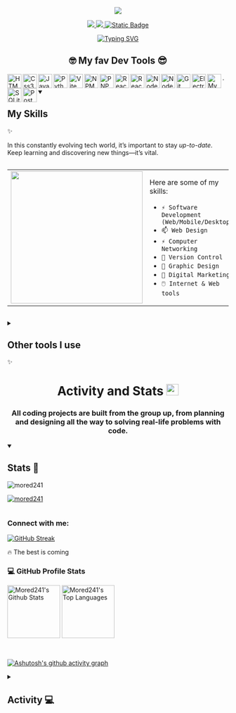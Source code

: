 <p align="center"><img radius="5px" src="https://pbs.twimg.com/profile_banners/4104668955/1551739340/600x200" /></p>

<div align="center" >
  <p>
    <a href="https://linkedin.com/in/moredsima" target="_blank"><img src="https://img.shields.io/badge/Mored%20Sima%20-%20blue?style=flat-square&logo=linkedin&logoColor=white&logoSize=auto&labelColor=blue&color=blue&cacheSeconds=3600" /> </a>
    <a href="https://x.com/Momodo241" target="_blank"><img src="https://img.shields.io/twitter/follow/momodo241.svg?style=social" /> </a>
    <a href="https://linkedin.com/in/moredsima" target="_blank"><img alt="Static Badge" src="https://img.shields.io/badge/Mored%20241%20-%20black?style=flat-square&logo=devdotto&logoColor=white&logoSize=auto&labelColor=black&color=black&cacheSeconds=3600">
 </a>
  </p>
</div>

<p align="center">
<a href="https://git.io/typing-svg"><img src="https://readme-typing-svg.demolab.com?font=roboto&weight=500&pause=1000&color=C80036&background=FFFFFF00&center=true&vCenter=true&random=true&width=600&lines=A+passionate+Junior+Full-Stack+Developer;3%2B+Years+of+coding++experience;Experienced+in+Web+Design;Practice+makes+better%2C+keep+learning." alt="Typing SVG" /></a>
</p>





 <h2 align="center" >🤓 My fav Dev Tools 😎</h2>
 <div>
 <p>
<img align="left" src="https://cdn.jsdelivr.net/gh/devicons/devicon@latest/icons/html5/html5-original.svg" width="32" height="32" alt="HTML5 SVG"/>
<img align="left" src="https://cdn.jsdelivr.net/gh/devicons/devicon@latest/icons/css3/css3-original.svg" width="32" height="32" alt="Css3 SVG"/>
<img align="left" src="https://cdn.jsdelivr.net/gh/devicons/devicon@latest/icons/javascript/javascript-original.svg" width="32" height="32" alt="JavaScript SVG"/>
<img align="left" src="https://cdn.jsdelivr.net/gh/devicons/devicon@latest/icons/python/python-original.svg" width="32" height="32" alt="Python SVG"/>
<img align="left" src="https://cdn.jsdelivr.net/gh/devicons/devicon@latest/icons/vitejs/vitejs-original.svg" width="32" height="32" alt="Vite JS SVG"/>
<img align="left" src="https://cdn.jsdelivr.net/gh/devicons/devicon@latest/icons/npm/npm-original-wordmark.svg" width="32" height="32" alt="NPM SVG"/>
<img align="left" src="https://cdn.jsdelivr.net/gh/devicons/devicon@latest/icons/pnpm/pnpm-original-wordmark.svg" width="32" height="32" alt="PNPM SVG"/>
<img align="left" src="https://cdn.jsdelivr.net/gh/devicons/devicon@latest/icons/react/react-original.svg" width="32" height="32" alt="React JS SVG"  />
<img align="left" src="https://cdn.jsdelivr.net/gh/devicons/devicon@latest/icons/reactrouter/reactrouter-original.svg" width="32" height="32" alt="React Router SVG"/>
<img align="left" src="https://cdn.jsdelivr.net/gh/devicons/devicon@latest/icons/nodejs/nodejs-plain-wordmark.svg" width="32" height="32" alt="Node JS SVG"/>
<img align="left" src="https://cdn.jsdelivr.net/gh/devicons/devicon@latest/icons/django/django-plain.svg" width="32" height="32" alt="Node JS SVG"/>
<img align="left" src="https://cdn.jsdelivr.net/gh/devicons/devicon@latest/icons/git/git-original.svg" width="32" height="32" alt="Git SVG"/>
<img align="left" src="https://cdn.jsdelivr.net/gh/devicons/devicon@latest/icons/electron/electron-original.svg" width="32" height="32" alt="Electron JS SVG"/>
<img align="left" src="https://cdn.jsdelivr.net/gh/devicons/devicon@latest/icons/mysql/mysql-original.svg" width="32" height="32" alt="MySQL SVG"/>
<img align="left" src="https://cdn.jsdelivr.net/gh/devicons/devicon@latest/icons/sqlite/sqlite-original.svg" width="32" height="32" alt="SQLite SVG"/>
<img align="left" src="https://cdn.jsdelivr.net/gh/devicons/devicon@latest/icons/postgresql/postgresql-original.svg" width="32" height="32" alt="PostgreSQL SVG"/>

</p>
<P> . </P>
</div>

<details open> 
  <summary><h2>My Skills</h2> ✨</summary>

In this constantly evolving tech world, it’s important to stay *up-to-date*. Keep learning and discovering new things—it’s vital.
<p style="display:flex">

<table>
  <tr>
    <td>
      <a><img src="https://media1.giphy.com/media/v1.Y2lkPTc5MGI3NjExc3Q0YmpkMjl1MTJnMjRzcW0xYnlsanhxeWJienlyMmFoY2QydmFscSZlcD12MV9pbnRlcm5hbF9naWZfYnlfaWQmY3Q9Zw/2IudUHdI075HL02Pkk/giphy.webp" width="300"  display="inline"/></a>
    </td>
    <td>
      <p  >
        
Here are some of my skills:
- `⚡ Software Development (Web/Mobile/Desktop)`
- `📫 Web Design`
- `⚡ Computer Networking`
- `👯 Version Control`
- `💬 Graphic Design`
- `🤔 Digital Marketing`
- `🖱️ Internet & Web tools`
</p>
    </td>
  </tr>
</table>

</p>
</details>

<details close> 
  <summary><h2>Other tools I use</h2> ✨</summary>
  <p>
<img align="left" src="https://cdn.jsdelivr.net/gh/devicons/devicon@latest/icons/wordpress/wordpress-original.svg" width="32" height="32" alt="WordPress SVG"/>
<img align="left" src="https://cdn.jsdelivr.net/gh/devicons/devicon@latest/icons/firebase/firebase-plain-wordmark.svg" width="32" height="32" alt="Firebqse SVG"/>
<img align="left" src="https://cdn.jsdelivr.net/gh/devicons/devicon@latest/icons/windows8/windows8-original.svg" width="32" height="32" alt="Firebqse SVG"/>
<img align="left" src="https://cdn.jsdelivr.net/gh/devicons/devicon@latest/icons/githubcodespaces/githubcodespaces-original.svg" width="32" height="32" alt="Firebqse SVG"/>
<img align="left" src="https://cdn.jsdelivr.net/gh/devicons/devicon@latest/icons/vercel/vercel-original.svg" width="32" height="32" alt="Firebqse SVG"/>
<img align="left" src="https://cdn.jsdelivr.net/gh/devicons/devicon@latest/icons/stackoverflow/stackoverflow-original.svg" width="32" height="32" alt="Firebqse SVG"/>
  </p>
</details>





<div>
<h1 align="center">Activity and Stats <img src="https://i.giphy.com/media/v1.Y2lkPTc5MGI3NjExdjU1YTBhdDl2YjJ0c2d4cWEwNG9jMXRqNTlocHpoMXRxYWdzdmI3eiZlcD12MV9pbnRlcm5hbF9naWZfYnlfaWQmY3Q9Zw/du3J3cXyzhj75IOgvA/giphy.gif" width="28" height="26"/></h1>
<h3 align="center" >All coding projects are built from the group up, from planning and designing all the way to solving real-life problems with code.</h3>

<details open> 
  <summary><h2>Stats 📑 </h2></summary>


<p align="left"> <img src="https://komarev.com/ghpvc/?username=mored241&label=Profile%20views&color=0e75b6&style=flat" alt="mored241" /> </p>

<p align="left"> <a href="https://github.com/ryo-ma/github-profile-trophy"><img src="https://github-profile-trophy.vercel.app/?username=mored241" alt="mored241" /></a> </p>

<p align="left"> <a href="https://twitter.com/" target="blank"><img src="https://img.shields.io/twitter/follow/?logo=twitter&style=for-the-badge" alt="" /></a> </p>

<h3 align="left">Connect with me:</h3>



  <p>
<a href="https://git.io/streak-stats"><img src="https://streak-stats.demolab.com?user=Mored241&theme=calm&hide_border=true&border_radius=6&background=1A1919" alt="GitHub Streak" /></a>
    <p>🔥 The best is coming</p>
  </p>

  <h3>💻 GitHub Profile Stats</h3>

  <!-- https://github.com/anuraghazra/github-readme-stats -->

<p>
  <a href="https://github.com/anuraghazra/github-readme-stats"><img alt="Mored241's Github Stats" src="https://denvercoder1-github-readme-stats.vercel.app/api/?username=Mored241&show_icons=true&include_all_commits=true&count_private=true&theme=react&hide_border=true&bg_color=1A1919&title_color=DBBF33&icon_color=C80036" height="120px"/></a>
  <a href="https://github.com/anuraghazra/github-readme-stats"><img alt="Mored241's Top Languages" src="https://denvercoder1-github-readme-stats.vercel.app/api/top-langs/?username=Mored241&langs_count=8&layout=compact&theme=react&hide_border=true&bg_color=1A1919&title_color=DBBF33&icon_color=C80036&hide=Jupyter%20Notebook,Roff" height="120px"/></a>
  </p>
  <br>

  
  <!-- https://github.com/ashutosh00710/github-readme-activity-graph -->

[![Ashutosh's github activity graph](https://github-readme-activity-graph.vercel.app/graph?username=Mored241&bg_color=1a1919&color=dbbf33&line=cc0000&point=346f43&area=true&hide_border=true)](https://github.com/ashutosh00710/github-readme-activity-graph)


</details>

<details close> 
  <summary><h2>Activity 💻 </h2></summary>
  <p>

  </p>

</details>
</div>

